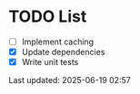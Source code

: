 # TODO List

- [ ] Implement caching
- [x] Update dependencies
- [x] Write unit tests

Last updated: 2025-06-19 02:57
